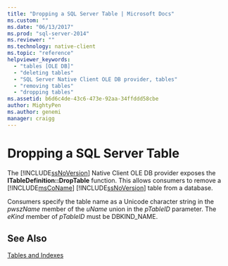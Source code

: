 ```yaml
---
title: "Dropping a SQL Server Table | Microsoft Docs"
ms.custom: ""
ms.date: "06/13/2017"
ms.prod: "sql-server-2014"
ms.reviewer: ""
ms.technology: native-client
ms.topic: "reference"
helpviewer_keywords: 
  - "tables [OLE DB]"
  - "deleting tables"
  - "SQL Server Native Client OLE DB provider, tables"
  - "removing tables"
  - "dropping tables"
ms.assetid: b6d6c4de-43c6-473e-92aa-34ffddd58cbe
author: MightyPen
ms.author: genemi
manager: craigg
---
```

# Dropping a SQL Server Table
  The [!INCLUDE[ssNoVersion](../../includes/ssnoversion-md.md)] Native Client OLE DB provider exposes the **ITableDefinition::DropTable** function. This allows consumers to remove a [!INCLUDE[msCoName](../../includes/msconame-md.md)] [!INCLUDE[ssNoVersion](../../includes/ssnoversion-md.md)] table from a database.  
  
 Consumers specify the table name as a Unicode character string in the *pwszName* member of the *uName* union in the *pTableID* parameter. The *eKind* member of *pTableID* must be DBKIND_NAME.  
  
## See Also  
 [Tables and Indexes](tables-and-indexes.md)  
  
  
